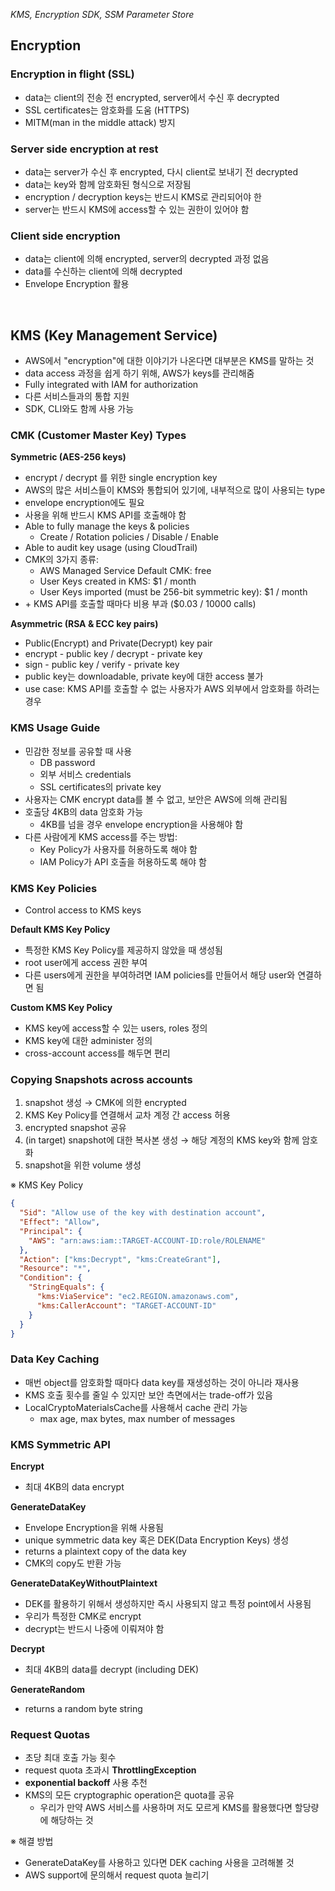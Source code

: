 _KMS, Encryption SDK, SSM Parameter Store_

## Encryption

### Encryption in flight (SSL)

- data는 client의 전송 전 encrypted, server에서 수신 후 decrypted
- SSL certificates는 암호화를 도움 (HTTPS)
- MITM(man in the middle attack) 방지

### Server side encryption at rest

- data는 server가 수신 후 encrypted, 다시 client로 보내기 전 decrypted
- data는 key와 함께 암호화된 형식으로 저장됨
- encryption / decryption keys는 반드시 KMS로 관리되어야 한
- server는 반드시 KMS에 access할 수 있는 권한이 있어야 함

### Client side encryption

- data는 client에 의해 encrypted, server의 decrypted 과정 없음
- data를 수신하는 client에 의해 decrypted
- Envelope Encryption 활용

<br>

## KMS (Key Management Service)

- AWS에서 "encryption"에 대한 이야기가 나온다면 대부분은 KMS를 말하는 것
- data access 과정을 쉽게 하기 위해, AWS가 keys를 관리해줌
- Fully integrated with IAM for authorization
- 다른 서비스들과의 통합 지원
- SDK, CLI와도 함께 사용 가능

### CMK (Customer Master Key) Types

**Symmetric (AES-256 keys)**

- encrypt / decrypt 를 위한 single encryption key
- AWS의 많은 서비스들이 KMS와 통합되어 있기에, 내부적으로 많이 사용되는 type
- envelope encryption에도 필요
- 사용을 위해 반드시 KMS API를 호출해야 함
- Able to fully manage the keys & policies
  - Create / Rotation policies / Disable / Enable
- Able to audit key usage (using CloudTrail)
- CMK의 3가지 종류:
  - AWS Managed Service Default CMK: free
  - User Keys created in KMS: $1 / month
  - User Keys imported (must be 256-bit symmetric key): $1 / month
- \+ KMS API를 호출할 때마다 비용 부과 ($0.03 / 10000 calls)

**Asymmetric (RSA & ECC key pairs)**

- Public(Encrypt) and Private(Decrypt) key pair
- encrypt - public key / decrypt - private key
- sign - public key / verify - private key
- public key는 downloadable, private key에 대한 access 불가
- use case: KMS API를 호출할 수 없는 사용자가 AWS 외부에서 암호화를 하려는 경우

### KMS Usage Guide

- 민감한 정보를 공유할 때 사용
  - DB password
  - 외부 서비스 credentials
  - SSL certificates의 private key
- 사용자는 CMK encrypt data를 볼 수 없고, 보안은 AWS에 의해 관리됨
- 호출당 4KB의 data 암호화 가능
  - 4KB를 넘을 경우 envelope encryption을 사용해야 함
- 다른 사람에게 KMS access를 주는 방법:
  - Key Policy가 사용자를 허용하도록 해야 함
  - IAM Policy가 API 호출을 허용하도록 해야 함

### KMS Key Policies

- Control access to KMS keys

**Default KMS Key Policy**

- 특정한 KMS Key Policy를 제공하지 않았을 때 생성됨
- root user에게 access 권한 부여
- 다른 users에게 권한을 부여하려면 IAM policies를 만들어서 해당 user와 연결하면 됨

**Custom KMS Key Policy**

- KMS key에 access할 수 있는 users, roles 정의
- KMS key에 대한 administer 정의
- cross-account access를 해두면 편리

### Copying Snapshots across accounts

1. snapshot 생성 → CMK에 의한 encrypted
2. KMS Key Policy를 연결해서 교차 계정 간 access 허용
3. encrypted snapshot 공유
4. (in target) snapshot에 대한 복사본 생성 → 해당 계정의 KMS key와 함께 암호화
5. snapshot을 위한 volume 생성

※ KMS Key Policy

```json
{
  "Sid": "Allow use of the key with destination account",
  "Effect": "Allow",
  "Principal": {
    "AWS": "arn:aws:iam::TARGET-ACCOUNT-ID:role/ROLENAME"
  },
  "Action": ["kms:Decrypt", "kms:CreateGrant"],
  "Resource": "*",
  "Condition": {
    "StringEquals": {
      "kms:ViaService": "ec2.REGION.amazonaws.com",
      "kms:CallerAccount": "TARGET-ACCOUNT-ID"
    }
  }
}
```

### Data Key Caching

- 매번 object를 암호화할 때마다 data key를 재생성하는 것이 아니라 재사용
- KMS 호출 횟수를 줄일 수 있지만 보안 측면에서는 trade-off가 있음
- LocalCryptoMaterialsCache를 사용해서 cache 관리 가능
  - max age, max bytes, max number of messages

### KMS Symmetric API

**Encrypt**

- 최대 4KB의 data encrypt

**GenerateDataKey**

- Envelope Encryption을 위해 사용됨
- unique symmetric data key 혹은 DEK(Data Encryption Keys) 생성
- returns a plaintext copy of the data key
- CMK의 copy도 반환 가능

**GenerateDataKeyWithoutPlaintext**

- DEK를 활용하기 위해서 생성하지만 즉시 사용되지 않고 특정 point에서 사용됨
- 우리가 특정한 CMK로 encrypt
- decrypt는 반드시 나중에 이뤄져야 함

**Decrypt**

- 최대 4KB의 data를 decrypt (including DEK)

**GenerateRandom**

- returns a random byte string

### Request Quotas

- 초당 최대 호출 가능 횟수
- request quota 초과시 **ThrottlingException**
- **exponential backoff** 사용 추천
- KMS의 모든 cryptographic operation은 quota를 공유
  - 우리가 만약 AWS 서비스를 사용하며 저도 모르게 KMS를 활용했다면 할당량에 해당하는 것

※ 해결 방법

- GenerateDataKey를 사용하고 있다면 DEK caching 사용을 고려해볼 것
- AWS support에 문의해서 request quota 늘리기
